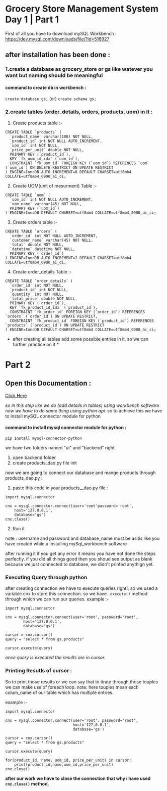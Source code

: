 # Grocery Store Management System Day 1  | Part 1
First of all you have to download mySQL Workbench : https://dev.mysql.com/downloads/file/?id=516927

## after installation has been done :
### 1.create a database as grocery_store or gs like watever you want but naming should be meaningful
#### command to create db in workbench : 
`create database gs;`
        (or)
`create schema gs;`

### 2.create tables (order_details, orders, products, uom) in it :
1. Create products table :- 
```
CREATE TABLE `products` (
  `product_name` varchar(100) NOT NULL,
  `product_id` int NOT NULL AUTO_INCREMENT,
  `uom_id` int NOT NULL,
  `price_per_unit` double NOT NULL,
  PRIMARY KEY (`product_id`),
  KEY `fk_uom_id_idx` (`uom_id`),
  CONSTRAINT `fk_uom_id` FOREIGN KEY (`uom_id`) REFERENCES `uom` (`uom_id`) ON DELETE RESTRICT ON UPDATE RESTRICT
) ENGINE=InnoDB AUTO_INCREMENT=8 DEFAULT CHARSET=utf8mb4 COLLATE=utf8mb4_0900_ai_ci;
```


2. Create UOM(unit of mesurment) Table :- 
```
CREATE TABLE `uom` (
  `uom_id` int NOT NULL AUTO_INCREMENT,
  `uom_name` varchar(45) NOT NULL,
  PRIMARY KEY (`uom_id`)
) ENGINE=InnoDB DEFAULT CHARSET=utf8mb4 COLLATE=utf8mb4_0900_ai_ci;
```


3. Create orders table :- 
```
CREATE TABLE `orders` (
  `order_id` int NOT NULL AUTO_INCREMENT,
  `customer_name` varchar(45) NOT NULL,
  `total` double NOT NULL,
  `datetime` datetime NOT NULL,
  PRIMARY KEY (`order_id`)
) ENGINE=InnoDB AUTO_INCREMENT=2 DEFAULT CHARSET=utf8mb4 COLLATE=utf8mb4_0900_ai_ci; 
```


4. Create order_details Table :- 
```
CREATE TABLE `order_details` (
  `order_id` int NOT NULL,
  `product_id` int NOT NULL,
  `quantity` int NOT NULL,
  `total_price` double NOT NULL,
  PRIMARY KEY (`order_id`),
  KEY `fk_product_id_idx` (`product_id`),
  CONSTRAINT `fk_order_id` FOREIGN KEY (`order_id`) REFERENCES `orders` (`order_id`) ON UPDATE RESTRICT,
  CONSTRAINT `fk_product_id` FOREIGN KEY (`product_id`) REFERENCES `products` (`product_id`) ON UPDATE RESTRICT
) ENGINE=InnoDB DEFAULT CHARSET=utf8mb4 COLLATE=utf8mb4_0900_ai_ci;
```
* after creating all tables add some possible entries in it, so we can further practice on it *

# Part 2
## Open this Documentation : 
<a href="https://dev.mysql.com/doc/connector-python/en/connector-python-example-connecting.html">Click Here</a>

*so in this step like we do (add details in tables) using workbench software now we have to do same thing using python api.*
so to achieve this we have to install mySQL connector module for python 
#### command to install mysql connector module for python :
`pip install mysql-connector-python`

we have two folders named "ui" and "backend" right
1. open backend folder
2. create products_dao.py file init


now we are going to connect our database and mange products through products_dao.py :
1. paste this code in your products__dao.py file :
```
import mysql.connector

cnx = mysql.connector.connect(user='root'password='root',
    host='127.0.0.1',
    database='gs')
cnx.close()
```
2. Run it

note : username and password and database_name must be asitis like you have created while u installing mySql_workbench software

after running it if you get any error it means you have not done the steps perfectly.
if you did all things good then you shoud see output as blank because we just connected to database, we didn't printed anythign yet.

### Executing Query through python
after creating connection we have to execute queries right!, so we used a variable cnx to store this connection.
so we have `.execute()` method through which we can run our queries.
example :- 
```
import mysql.connector

cnx = mysql.connector.connect(user='root', password='root',
        host='127.0.0.1',
        database='gs')

cursor = cnx.cursor()
query = "select * from gs.products"

cursor.execute(query)
```
*once query is executed the results are in cursor.*
### Printing Resutls of cursor :
So to print those results or we can say that to itrate through those touples we can make use of foreach loop.
note: here touples mean each colum_name of our table which has multiple entries.

example :-
```
import mysql.connector

cnx = mysql.connector.connect(user='root', password='root',
                              host='127.0.0.1',
                              database='gs')

cursor = cnx.cursor()
query = "select * from gs.products"

cursor.execute(query)

for(product_id, name, uom_id, price_per_unit) in cursor:
    print(product_id,name,uom_id,price_per_unit)
cnx.close()
```

**after our work we have to close the connection that why i have used `cnx.close()` method.**



